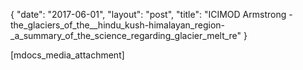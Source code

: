 {
   "date": "2017-06-01",
   "layout": "post",
   "title": "ICIMOD Armstrong -the_glaciers_of_the__hindu_kush-himalayan_region-_a_summary_of_the_science_regarding_glacier_melt_re"
}

[mdocs_media_attachment]